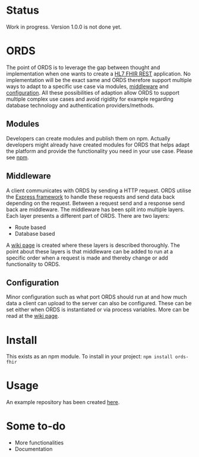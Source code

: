# Status
Work in progress. Version 1.0.0 is not done yet.

# ORDS
The point of ORDS is to leverage the gap between thought and implementation when one wants to create a [HL7 FHIR REST]( https://www.hl7.org/fhir/http.html) application.
No implementation will be the exact same and ORDS therefore support multiple ways to adapt to a specific use case via modules, [middleware](https://github.com/MedSolve/ords-fhir/wiki/Creating-middleware) and [configuration](https://github.com/MedSolve/ords-fhir/wiki/Configuration). All these possibilities of adaption allow ORDS to support multiple complex use cases and avoid rigidity for example regarding database technology and authentication providers/methods.

## Modules
Developers can create modules and publish them on npm. Actually developers might already have created modules for ORDS that helps adapt the platform and provide the functionality you need in your use case. Please see [npm](https://www.npmjs.com/browse/depended/ords-fhir).

## Middleware
A client communicates with ORDS by sending a HTTP request. ORDS utilise the [Express framework](http://expressjs.com) to handle these requests and send data back depending on the request. Between a request send and a response send back are middleware. The middleware has been split into multiple layers. Each layer presents a different part of ORDS.
There are two layers:
* Route based
* Database based

A [wiki page](https://github.com/MedSolve/ords-fhir/wiki/Creating-middleware) is created where these layers is described thoroughly. The point about these layers is that middleware can be added to run at a specific order when a request is made and thereby change or add functionality to ORDS.

## Configuration
Minor configuration such as what port ORDS should run at and how much data a client can upload to the server can also be configured. These can be set either when ORDS is instantiated or via process variables. More can be read at the [wiki page](https://github.com/MedSolve/ords-fhir/wiki/Configuration).

# Install
This exists as an npm module. To install in your project:
`npm install ords-fhir`

# Usage
An example repository has been created [here](https://github.com/MedSolve/ords-demo).

# Some to-do
* More functionalities
* Documentation
